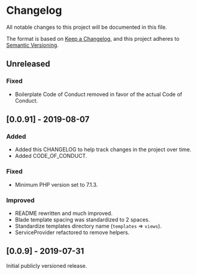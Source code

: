 # Changelog
All notable changes to this project will be documented in this file.

The format is based on [Keep a Changelog](https://keepachangelog.com/en/1.0.0/), and this project adheres to [Semantic Versioning](https://semver.org/spec/v2.0.0.html).

## Unreleased

### Fixed

- Boilerplate Code of Conduct removed in favor of the actual Code of Conduct.

## [0.0.91] - 2019-08-07

### Added

- Added this CHANGELOG to help track changes in the project over time.
- Added CODE_OF_CONDUCT.

### Fixed

- Minimum PHP version set to 7.1.3.

### Improved

- README rewritten and much improved.
- Blade template spacing was standardized to 2 spaces.
- Standardize templates directory name (`templates` => `views`).
- ServiceProvider refactored to remove helpers.

## [0.0.9] - 2019-07-31

Initial publicly versioned release.














